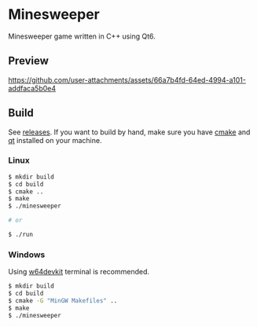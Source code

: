 # Minesweeper

Minesweeper game written in C++ using Qt6.

## Preview

https://github.com/user-attachments/assets/66a7b4fd-64ed-4994-a101-addfaca5b0e4

## Build

See [releases](https://github.com/DrShahinstein/minesweeper-qt/releases/tag/Stable).
If you want to build by hand, make sure you have [cmake](https://cmake.org/) and [qt](https://www.qt.io/download-open-source) installed on your machine.

### Linux
```bash
$ mkdir build
$ cd build     
$ cmake ..
$ make
$ ./minesweeper

# or

$ ./run
```

### Windows

Using [w64devkit](https://github.com/skeeto/w64devkit) terminal is recommended.

```bash
$ mkdir build
$ cd build
$ cmake -G "MinGW Makefiles" ..
$ make
$ ./minesweeper
```

